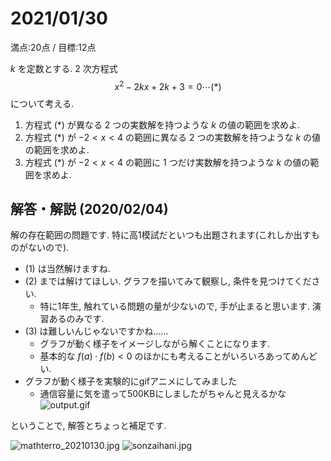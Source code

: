 # 2021/01/30

満点:20点 / 目標:12点

$k$ を定数とする. $2$ 次方程式 $$x^2-2kx+2k+3=0 \cdots (\ast)$$ について考える.

1. 方程式 $(\ast)$ が異なる $2$ つの実数解を持つような $k$ の値の範囲を求めよ.
1. 方程式 $(\ast)$ が $-2<x<4$ の範囲に異なる $2$ つの実数解を持つような $k$ の値の範囲を求めよ.
1. 方程式 $(\ast)$ が $-2<x<4$ の範囲に $1$ つだけ実数解を持つような $k$ の値の範囲を求めよ.

<div style="page-break-before:always"></div>

## 解答・解説 (2020/02/04)

解の存在範囲の問題です. 特に高1模試だといつも出題されます(これしか出すものがないので).

- (1) は当然解けますね.
- (2) までは解けてほしい. グラフを描いてみて観察し, 条件を見つけてください.
    - 特に1年生, 触れている問題の量が少ないので, 手が止まると思います. 演習あるのみです.
- (3) は難しいんじゃないですかね……
    - グラフが動く様子をイメージしながら解くことになります. 
    - 基本的な $f(a) \cdot f(b) < 0$ のほかにも考えることがいろいろあってめんどい.
- グラフが動く様子を実験的にgifアニメにしてみました
    - 通信容量に気を遣って500KBにしましたがちゃんと見えるかな
    ![output.gif](https://qiita-image-store.s3.ap-northeast-1.amazonaws.com/0/559517/b75f619e-8cd8-ec2d-3d86-56601f0034fd.gif)

ということで, 解答とちょっと補足です.

![mathterro_20210130.jpg](https://qiita-image-store.s3.ap-northeast-1.amazonaws.com/0/559517/1cec2c3e-2572-3d53-9043-ded51104d506.jpeg)
![sonzaihani.jpg](https://qiita-image-store.s3.ap-northeast-1.amazonaws.com/0/559517/26fea5d2-1f23-82f7-12d3-fcfa3aff9717.jpeg)